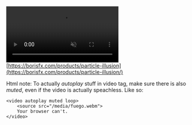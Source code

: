 ```yaml
---
published: true
layout: post
date: '2020-06-23 20:46'
title: Particle illusion
tags: video 
---
```

Is free now.   
<video autoplay muted loop style="margin-top: -150px; z-index: -20; mix-blend-mode: normal;">
  <source src="/media/fuego.webm" type="video/webm">
Your browser does not support the video tag.
</video>
[https://borisfx.com/products/particle-illusion](https://borisfx.com/products/particle-illusion/)  

Html note: To actually *autoplay* stuff in video tag, make sure there is also *muted*, even if the video is actually speachless. Like so:

	<video autoplay muted loop>
		<source src="/media/fuego.webm">
		Your browser can't.
	</video>
